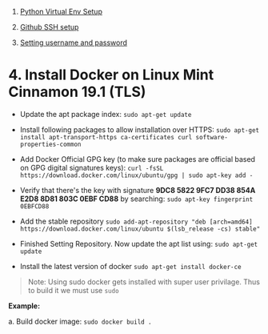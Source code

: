 1. [Python Virtual Env Setup](https://packaging.python.org/guides/installing-using-pip-and-virtual-environments/#installing-virtualenv)
2. [Github SSH setup](https://help.github.com/en/github/authenticating-to-github/generating-a-new-ssh-key-and-adding-it-to-the-ssh-agent)

3. [Setting username and password](https://help.github.com/en/github/using-git/setting-your-username-in-git)

# 4. Install Docker on Linux Mint Cinnamon 19.1 (TLS)
  - Update the apt package index:
    ``sudo apt-get update``
    
  - Install following packages to allow installation over HTTPS:
  ``sudo apt-get install apt-transport-https ca-certificates curl software-properties-common``
  
  - Add Docker Official GPG key (to make sure packages are official based on GPG digital signatures keys):
  ``curl -fsSL https://download.docker.com/linux/ubuntu/gpg | sudo apt-key add -``
  
  - Verify that there's the key with signature **9DC8 5822 9FC7 DD38 854A E2D8 8D81 803C 0EBF CD88** by searching:
  ``sudo apt-key fingerprint 0EBFCD88``
  
  - Add the stable repository
  ``sudo add-apt-repository "deb [arch=amd64] https://download.docker.com/linux/ubuntu $(lsb_release -cs) stable"``
  
  - Finished Setting Repository. Now update the apt list using:
  ``sudo apt-get update``
  
  - Install the latest version of docker
  ``sudo apt-get install docker-ce``
> Note: Using sudo docker gets installed with super user privilage. Thus to build it we must use ``sudo``

**Example:**

a. Build docker image: ``sudo docker build .``

